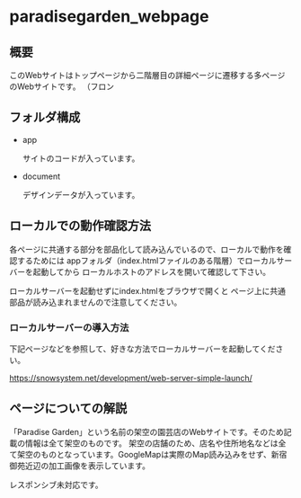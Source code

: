 # paradisegarden_webpage

## 概要
このWebサイトはトップページから二階層目の詳細ページに遷移する多ページのWebサイトです。
（フロン


## フォルダ構成
- app 

    サイトのコードが入っています。
- document 

    デザインデータが入っています。


## ローカルでの動作確認方法
各ページに共通する部分を部品化して読み込んでいるので、ローカルで動作を確認するためには
appフォルダ（index.htmlファイルのある階層）でローカルサーバーを起動してから
ローカルホストのアドレスを開いて確認して下さい。

ローカルサーバーを起動せずにindex.htmlをブラウザで開くと
ページ上に共通部品が読み込まれませんので注意してください。


### ローカルサーバーの導入方法
下記ページなどを参照して、好きな方法でローカルサーバーを起動してください。

https://snowsystem.net/development/web-server-simple-launch/


## ページについての解説
「Paradise Garden」という名前の架空の園芸店のWebサイトです。そのため記載の情報は全て架空のものです。
架空の店舗のため、店名や住所地名などは全て架空のものとなっています。GoogleMapは実際のMap読み込みをせず、新宿御苑近辺の加工画像を表示しています。

レスポンシブ未対応です。
